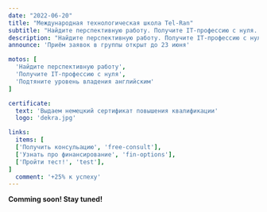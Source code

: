 ```yaml
---
date: "2022-06-20"
title: "Международная технологическая школа Tel-Ran"
subtitle: "Найдите перспективную работу. Получите IT-профессию с нуля. Подтяните уровень владения английским"
description: "Найдите перспективную работу. Получите IT-профессию с нуля. Подтяните уровень владения английским"
announce: 'Приём заявок в группы открыт до 23 июня'

motos: [
  'Найдите перспективную работу',
  'Получите IT-профессию с нуля',
  'Подтяните уровень владения английским'
]

certificate:
  text: 'Выдаем немецкий сертификат повышения квалификации'
  logo: 'dekra.jpg'

links:
  items: [
  ['Получить консульацию', 'free-consult'],
  ['Узнать про финансирование', 'fin-options'],
  ['Пройти тест!', 'test'],
]
  comment: '+25% к успеху'
---
```


**Comming soon! Stay tuned!**
